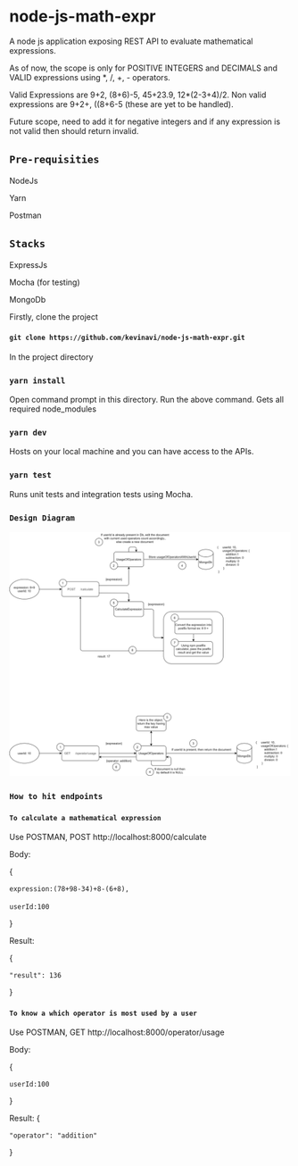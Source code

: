 # node-js-math-expr
A node js application exposing REST API to evaluate mathematical expressions.

As of now, the scope is only for POSITIVE INTEGERS and DECIMALS and VALID expressions using *, /, +, - operators.

Valid Expressions are 9+2, (8+6)-5, 45+23.9, 12*(2-3+4)/2.
Non valid expressions are 9+2+, ((8+6-5 (these are yet to be handled).

Future scope, need to add it for negative integers and if any expression is not valid then should return invalid.

## `Pre-requisities`
NodeJs

Yarn

Postman

## `Stacks`
ExpressJs

Mocha (for testing)

MongoDb

Firstly, clone the project
#### `git clone https://github.com/kevinavi/node-js-math-expr.git`

In the project directory

### `yarn install`

Open command prompt in this directory. Run the above command.
Gets all required node_modules

### `yarn dev`

Hosts on your local machine and you can have access to the APIs.

### `yarn test`

Runs unit tests and integration tests using Mocha.

### `Design Diagram`
![alt text](https://github.com/kevinavi/node-js-math-expr/blob/main/Design.png)

### `How to hit endpoints`
#### `To calculate a mathematical expression`
Use POSTMAN, POST http://localhost:8000/calculate

Body:

{

    expression:(78+98-34)+8-(6+8),
    
    userId:100
    
}

Result:

{

    "result": 136
    
}

#### `To know a which operator is most used by a user`
Use POSTMAN, GET http://localhost:8000/operator/usage

Body:

{

    userId:100
    
}

Result:
{

    "operator": "addition"
    
}
